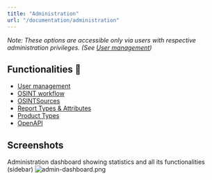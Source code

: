 ```yaml
---
title: "Administration"
url: "/documentation/administration"
---
```


_Note: These options are accessible only via users with respective administration privileges. (See [User management](/documentation/administration/user-management/))_

## Functionalities 👤

- [User management](/documentation/administration/user-management)
- [OSINT workflow](/documentation/administration/osint-workflow)
- [OSINTSources](/documentation/administration/osint-sources)
- [Report Types & Attributes](/documentation/administration/report-types)
- [Product Types](/documentation/administration/product-types)
- [OpenAPI](/documentation/administration/OpenAPI)

## Screenshots

Administration dashboard showing statistics and all its functionalities (sidebar)
![admin-dashboard.png](/documentation/admin-dashboard.png)
